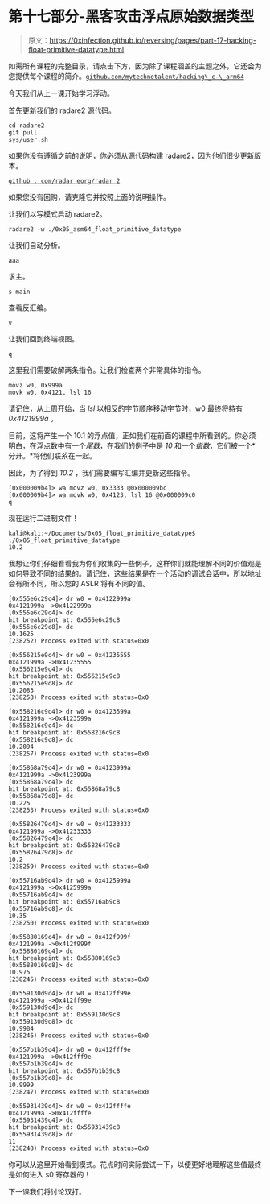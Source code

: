 # 第十七部分-黑客攻击浮点原始数据类型

> 原文：<https://0xinfection.github.io/reversing/pages/part-17-hacking-float-primitive-datatype.html>

如需所有课程的完整目录，请点击下方，因为除了课程涵盖的主题之外，它还会为您提供每个课程的简介。[`github.com/mytechnotalent/hacking\_c-\_arm64`](https://github.com/mytechnotalent/hacking\_c-\_arm64)

今天我们从上一课开始学习浮动。

首先更新我们的 radare2 源代码。

```
cd radare2
git pull
sys/user.sh

```

如果你没有遵循之前的说明，你必须从源代码构建 radare2，因为他们很少更新版本。

[`github . com/radar eorg/radar 2`](https://github.com/radareorg/radare2)

如果您没有回购，请克隆它并按照上面的说明操作。

让我们以写模式启动 radare2。

```
radare2 -w ./0x05_asm64_float_primitive_datatype

```

让我们自动分析。

```
aaa

```

求主。

```
s main

```

查看反汇编。

```
v

```

让我们回到终端视图。

```
q

```

这里我们需要破解两条指令。让我们检查两个非常具体的指令。

```
movz w0, 0x999a
movk w0, 0x4121, lsl 16

```

请记住，从上周开始，当 *lsl* 以相反的字节顺序移动字节时，w0 最终将持有 *0x4121999a* 。

目前，这将产生一个 10.1 的浮点值，正如我们在前面的课程中所看到的。你必须明白，在浮点数中有一个*尾数*，在我们的例子中是 *10* 和一个*指数*，它们被一个*分开。*将他们联系在一起。

因此，为了得到 *10.2* ，我们需要编写汇编并更新这些指令。

```
[0x000009b4]> wa movz w0, 0x3333 @0x000009bc
[0x000009b4]> wa movk w0, 0x4123, lsl 16 @0x000009c0
q

```

现在运行二进制文件！

```
kali@kali:~/Documents/0x05_float_primitive_datatype$ ./0x05_float_primitive_datatype
10.2

```

我想让你们仔细看看我为你们收集的一些例子，这样你们就能理解不同的价值观是如何导致不同的结果的。请记住，这些结果是在一个活动的调试会话中，所以地址会有所不同，所以您的 ASLR 将有不同的值。

```
[0x555e6c29c4]> dr w0 = 0x4122999a
0x4121999a ->0x4122999a
[0x555e6c29c4]> dc
hit breakpoint at: 0x555e6c29c8
[0x555e6c29c8]> dc
10.1625
(238252) Process exited with status=0x0

[0x556215e9c4]> dr w0 = 0x41235555
0x4121999a ->0x41235555
[0x556215e9c4]> dc
hit breakpoint at: 0x556215e9c8
[0x556215e9c8]> dc
10.2083
(238258) Process exited with status=0x0

[0x558216c9c4]> dr w0 = 0x4123599a
0x4121999a ->0x4123599a
[0x558216c9c4]> dc
hit breakpoint at: 0x558216c9c8
[0x558216c9c8]> dc
10.2094
(238257) Process exited with status=0x0

[0x55868a79c4]> dr w0 = 0x4123999a
0x4121999a ->0x4123999a
[0x55868a79c4]> dc
hit breakpoint at: 0x55868a79c8
[0x55868a79c8]> dc
10.225
(238253) Process exited with status=0x0

[0x55826479c4]> dr w0 = 0x41233333
0x4121999a ->0x41233333
[0x55826479c4]> dc
hit breakpoint at: 0x55826479c8
[0x55826479c8]> dc
10.2
(238259) Process exited with status=0x0

[0x55716ab9c4]> dr w0 = 0x4125999a
0x4121999a ->0x4125999a
[0x55716ab9c4]> dc
hit breakpoint at: 0x55716ab9c8
[0x55716ab9c8]> dc
10.35
(238250) Process exited with status=0x0

[0x55880169c4]> dr w0 = 0x412f999f
0x4121999a ->0x412f999f
[0x55880169c4]> dc
hit breakpoint at: 0x55880169c8
[0x55880169c8]> dc
10.975
(238245) Process exited with status=0x0

[0x559130d9c4]> dr w0 = 0x412ff99e
0x4121999a ->0x412ff99e
[0x559130d9c4]> dc
hit breakpoint at: 0x559130d9c8
[0x559130d9c8]> dc
10.9984
(238246) Process exited with status=0x0

[0x557b1b39c4]> dr w0 = 0x412fff9e
0x4121999a ->0x412fff9e
[0x557b1b39c4]> dc
hit breakpoint at: 0x557b1b39c8
[0x557b1b39c8]> dc
10.9999
(238247) Process exited with status=0x0

[0x55931439c4]> dr w0 = 0x412ffffe
0x4121999a ->0x412ffffe
[0x55931439c4]> dc
hit breakpoint at: 0x55931439c8
[0x55931439c8]> dc
11
(238248) Process exited with status=0x0

```

你可以从这里开始看到模式。花点时间实际尝试一下，以便更好地理解这些值最终是如何进入 s0 寄存器的！

下一课我们将讨论双打。